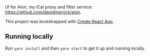 UI for Aion, my iCal proxy and filter service: https://github.com/davidmerrick/aion.

This project was bootstrapped with [Create React App](https://github.com/facebook/create-react-app).

## Running locally

Run `yarn install` and then `yarn start` to get it up and running locally.
